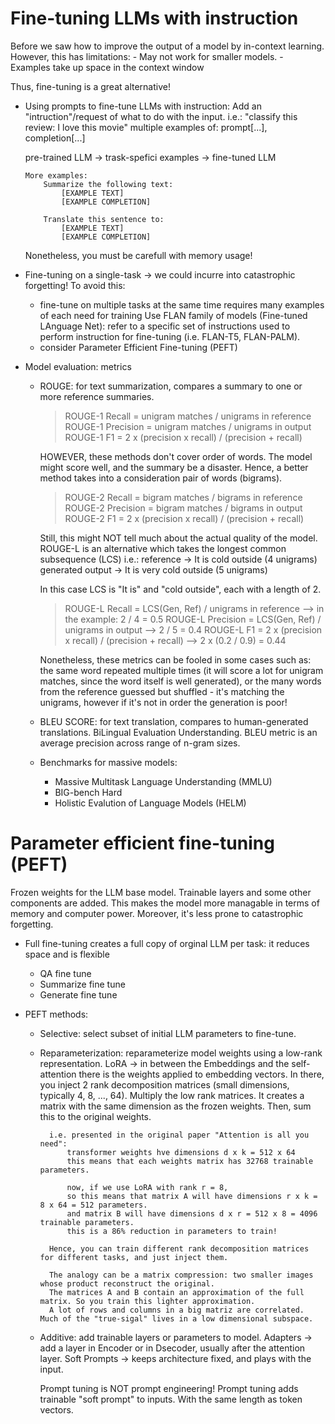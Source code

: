 # Fine-tuning LLMs with instruction
Before we saw how to improve the output of a model by in-context learning. However, this has limitations:
    - May not work for smaller models.
    - Examples take up space in the context window

Thus, fine-tuning is a great alternative!

* Using prompts to fine-tune LLMs with instruction:
    Add an "intruction"/request of what to do with the input. i.e.: "classify this review: I love this movie"
    multiple examples of: prompt[...], completion[...]

    pre-trained LLM -> trask-spefici examples -> fine-tuned LLM

    ```
    More examples:
        Summarize the following text:
            [EXAMPLE TEXT]
            [EXAMPLE COMPLETION]
        
        Translate this sentence to:
            [EXAMPLE TEXT]
            [EXAMPLE COMPLETION]
    ```
    Nonetheless, you must be carefull with memory usage!

* Fine-tuning on a single-task -> we could incurre into catastrophic forgetting!
    To avoid this:
    - fine-tune on multiple tasks at the same time
        requires many examples of each need for training
            Use FLAN family of models (Fine-tuned LAnguage Net): refer to a specific set of instructions used to perform instruction for fine-tuning (i.e. FLAN-T5, FLAN-PALM).
    - consider Parameter Efficient Fine-tuning (PEFT)

* Model evaluation: metrics
    - ROUGE: for text summarization, compares a summary to one or more reference summaries.
        > ROUGE-1 Recall = unigram matches / unigrams in reference
        > ROUGE-1 Precision = unigram matches / unigrams in output
        > ROUGE-1 F1 = 2 x (precision x recall) / (precision + recall)

        HOWEVER, these methods don't cover order of words. The model might score well, and the summary be a disaster.
        Hence, a better method takes into a consideration pair of words (bigrams).
        > ROUGE-2 Recall = bigram matches / bigrams in reference
        > ROUGE-2 Precision = bigram matches / bigrams in output
        > ROUGE-2 F1 = 2 x (precision x recall) / (precision + recall)

        Still, this might NOT tell much about the actual quality of the model.
        ROUGE-L is an alternative which takes the longest common subsequence (LCS)
        i.e.:
            reference        -> It is cold outside (4 unigrams)
            generated output -> It is very cold outside (5 unigrams)

        In this case LCS is "It is" and "cold outside", each with a length of 2.

        > ROUGE-L Recall = LCS(Gen, Ref) / unigrams in reference --> in the example: 2 / 4 = 0.5
        > ROUGE-L Precision = LCS(Gen, Ref) / unigrams in output --> 2 / 5 = 0.4
        > ROUGE-L F1 = 2 x (precision x recall) / (precision + recall) --> 2 x (0.2 / 0.9) = 0.44

        Nonetheless, these metrics can be fooled in some cases such as: the same word repeated multiple times (it will score a lot for unigram matches, since the word itself is well generated), or the many words from the reference guessed but shuffled - it's matching the unigrams, however if it's not in order the generation is poor!

    - BLEU SCORE: for text translation, compares to human-generated translations. BiLingual Evaluation Understanding.
        BLEU metric is an average precision across range of n-gram sizes.

    
    - Benchmarks for massive models:
        - Massive Multitask Language Understanding (MMLU)
        - BIG-bench Hard
        - Holistic Evalution of Language Models (HELM)

# Parameter efficient fine-tuning (PEFT)
    
Frozen weights for the LLM base model. Trainable layers and some other components are added. This makes the model more managable in terms of memory and computer power. Moreover, it's less prone to catastrophic forgetting.

* Full fine-tuning creates a full copy of orginal LLM per task: it reduces space and is flexible
    - QA fine tune
    - Summarize fine tune
    - Generate fine tune

* PEFT methods:
    - Selective: select subset of initial LLM parameters to fine-tune.
    - Reparameterization: reparameterize model weights using a low-rank representation.
        LoRA -> in between the Embeddings and the self-attention there is the weights applied to embedding vectors.
            In there, you inject 2 rank decomposition matrices (small dimensions, typically 4, 8, ..., 64). Multiply the low rank matrices. It creates a matrix with the same dimension as the frozen weights. Then, sum this to the original weights.

            i.e. presented in the original paper "Attention is all you need":
                transformer weights hve dimensions d x k = 512 x 64
                this means that each weights matrix has 32768 trainable parameters.

                now, if we use LoRA with rank r = 8,
                so this means that matrix A will have dimensions r x k = 8 x 64 = 512 parameters.
                and matrix B will have dimensions d x r = 512 x 8 = 4096 trainable parameters.
                this is a 86% reduction in parameters to train!

            Hence, you can train different rank decomposition matrices for different tasks, and just inject them.

            The analogy can be a matrix compression: two smaller images whose product reconstruct the original.
            The matrices A and B contain an approximation of the full matrix. So you train this lighter approximation.
            A lot of rows and columns in a big matriz are correlated. Much of the "true-sigal" lives in a low dimensional subspace.
    - Additive: add trainable layers or parameters to model. Adapters -> add a layer in Encoder or in Dsecoder, usually after the attention layer. Soft Prompts -> keeps architecture fixed, and plays with the input.

        Prompt tuning is NOT prompt engineering!
        Prompt tuning adds trainable "soft prompt" to inputs. With the same length as token vectors.
    